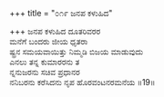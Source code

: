 +++
title = "೦೧೯ ಜನಪ ಕಳುಹಿದ"

+++
ಜನಪ ಕಳುಹಿದ ದೂತರಿವರರ  
ಮನೆಗೆ ಬಂದರು ಜೀಯ ಧೃತರಾ  
ಷ್ಟ್ರನ ಸಮಯವಾಯಿತ್ತು ನಿಮ್ಮಡಿ ಬಿಜಯ ಮಾಡುವುದು  
ಎನಲು ತನ್ನ ಕುಮಾರರನು ತ  
ನ್ನನುಜರನು ಸಚಿವ ಪ್ರಧಾನರ  
ನನಿಬರನು ಕರೆಸಿದನು ನೃಪ ಹೊರವಂಟನರಮನೆಯ     ॥19॥